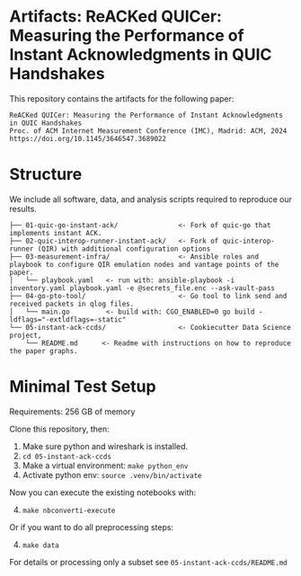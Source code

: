 Artifacts: ReACKed QUICer: Measuring the Performance of Instant Acknowledgments in QUIC Handshakes
===

This repository contains the artifacts for the following paper:
```
ReACKed QUICer: Measuring the Performance of Instant Acknowledgments in QUIC Handshakes
Proc. of ACM Internet Measurement Conference (IMC), Madrid: ACM, 2024
https://doi.org/10.1145/3646547.3689022
```

# Structure
We include all software, data, and analysis scripts required to reproduce our results. 
```
├── 01-quic-go-instant-ack/               <- Fork of quic-go that implements instant ACK.
├── 02-quic-interop-runner-instant-ack/   <- Fork of quic-interop-runner (QIR) with additional configuration options
├── 03-measurement-infra/                 <- Ansible roles and playbook to configure QIR emulation nodes and vantage points of the paper.
│   └── playbook.yaml   <- run with: ansible-playbook -i inventory.yaml playbook.yaml -e @secrets_file.enc --ask-vault-pass 
├── 04-go-pto-tool/                       <- Go tool to link send and received packets in qlog files.
│   └── main.go         <- build with: CGO_ENABLED=0 go build -ldflags="-extldflags=-static" 
└── 05-instant-ack-ccds/                  <- Cookiecutter Data Science project,
    └── README.md      <- Readme with instructions on how to reproduce the paper graphs. 
```
# Minimal Test Setup
Requirements: 256 GB of memory

Clone this repository, then: 
1. Make sure python and wireshark is installed.
1. `cd 05-instant-ack-ccds`
2. Make a virtual environment: `make python_env`
3. Activate python env: `source .venv/bin/activate`

Now you can execute the existing notebooks with: 

4. `make nbconverti-execute`

Or if you want to do all preprocessing steps:

4. `make data`

For details or processing only a subset see `05-instant-ack-ccds/README.md`

